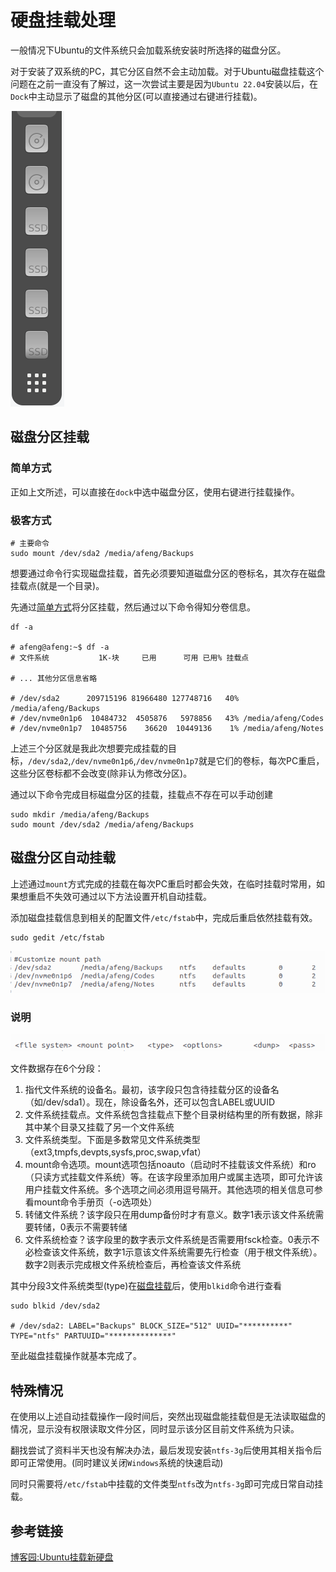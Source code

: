 # 硬盘挂载处理
一般情况下Ubuntu的文件系统只会加载系统安装时所选择的磁盘分区。

对于安装了双系统的PC，其它分区自然不会主动加载。对于Ubuntu磁盘挂载这个问题在之前一直没有了解过，这一次尝试主要是因为`Ubuntu 22.04`安装以后，在`Dock`中主动显示了磁盘的其他分区(可以直接通过右键进行挂载)。

![dock图](./../images/03-dock.png)

## 磁盘分区挂载
### 简单方式
正如上文所述，可以直接在`dock`中选中磁盘分区，使用右键进行挂载操作。
### 极客方式
```shell
# 主要命令
sudo mount /dev/sda2 /media/afeng/Backups
```

想要通过命令行实现磁盘挂载，首先必须要知道磁盘分区的卷标名，其次存在磁盘挂载点(就是一个目录)。

先通过[简单方式](#简单方式)将分区挂载，然后通过以下命令得知分卷信息。

```shell
df -a

# afeng@afeng:~$ df -a
# 文件系统           1K-块     已用      可用 已用% 挂载点

# ... 其他分区信息省略

# /dev/sda2      209715196 81966480 127748716   40% /media/afeng/Backups
# /dev/nvme0n1p6  10484732  4505876   5978856   43% /media/afeng/Codes
# /dev/nvme0n1p7  10485756    36620  10449136    1% /media/afeng/Notes
```
上述三个分区就是我此次想要完成挂载的目标，`/dev/sda2`,`/dev/nvme0n1p6`,`/dev/nvme0n1p7`就是它们的卷标，每次PC重启，这些分区卷标都不会改变(除非认为修改分区)。

通过以下命令完成目标磁盘分区的挂载，挂载点不存在可以手动创建
```shell
sudo mkdir /media/afeng/Backups
sudo mount /dev/sda2 /media/afeng/Backups
```
## 磁盘分区自动挂载
上述通过`mount`方式完成的挂载在每次PC重启时都会失效，在临时挂载时常用，如果想重启不失效可通过以下方法设置开机自动挂载。

添加磁盘挂载信息到相关的配置文件`/etc/fstab`中，完成后重启依然挂载有效。
```shell
sudo gedit /etc/fstab
```
![fstab添加内容](./../images/03-fstab-add.png)

### 说明

![fstab配置](./../images/03-fstab.png)

文件数据存在6个分段：
1. 指代文件系统的设备名。最初，该字段只包含待挂载分区的设备名（如/dev/sda1）。现在，除设备名外，还可以包含LABEL或UUID
2. 文件系统挂载点。文件系统包含挂载点下整个目录树结构里的所有数据，除非其中某个目录又挂载了另一个文件系统
3. 文件系统类型。下面是多数常见文件系统类型（ext3,tmpfs,devpts,sysfs,proc,swap,vfat）
4. mount命令选项。mount选项包括noauto（启动时不挂载该文件系统）和ro（只读方式挂载文件系统）等。在该字段里添加用户或属主选项，即可允许该用户挂载文件系统。多个选项之间必须用逗号隔开。其他选项的相关信息可参看mount命令手册页（-o选项处）
5. 转储文件系统？该字段只在用dump备份时才有意义。数字1表示该文件系统需要转储，0表示不需要转储
6. 文件系统检查？该字段里的数字表示文件系统是否需要用fsck检查。0表示不必检查该文件系统，数字1示意该文件系统需要先行检查（用于根文件系统）。数字2则表示完成根文件系统检查后，再检查该文件系统

其中分段3文件系统类型(type)在[磁盘挂载](#简单方式)后，使用`blkid`命令进行查看
```shell
sudo blkid /dev/sda2

# /dev/sda2: LABEL="Backups" BLOCK_SIZE="512" UUID="**********" TYPE="ntfs" PARTUUID="**************"
```
至此磁盘挂载操作就基本完成了。

## 特殊情况
在使用以上述自动挂载操作一段时间后，突然出现磁盘能挂载但是无法读取磁盘的情况，显示没有权限读取文件分区，同时显示该分区目前文件系统为只读。

翻找尝试了资料半天也没有解决办法，最后发现安装`ntfs-3g`后使用其相关指令后即可正常使用。(同时建议关闭`Windows`系统的快速启动)

同时只需要将`/etc/fstab`中挂载的文件类型`ntfs`改为`ntfs-3g`即可完成日常自动挂载。
## 参考链接
[博客园:Ubuntu挂载新硬盘](https://www.cnblogs.com/avril/archive/2010/03/23/1692783.html)


